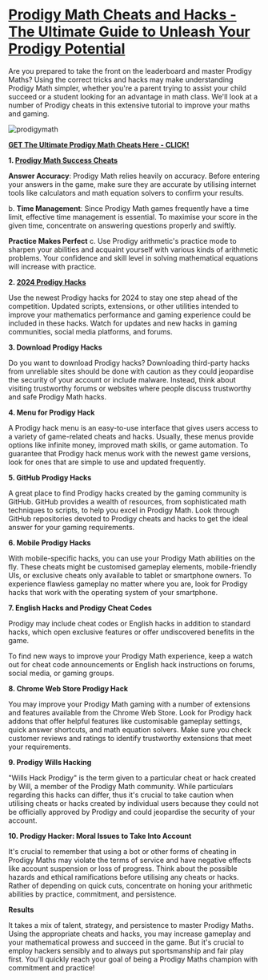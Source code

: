# [Prodigy Math Cheats and Hacks - The Ultimate Guide to Unleash Your Prodigy Potential](https://linktr.ee/WinCheat)

Are you prepared to take the front on the leaderboard and master Prodigy Maths? Using the correct tricks and hacks may make understanding Prodigy Math simpler, whether you're a parent trying to assist your child succeed or a student looking for an advantage in math class. We'll look at a number of Prodigy cheats in this extensive tutorial to improve your maths and gaming.

![prodigymath](https://github.com/prodigyhackst/cheats/assets/135128640/ee02ab0a-9809-4dc0-af5e-0ca56a7e78fe)

**[GET The Ultimate Prodigy Math Cheats Here - CLICK!](https://linktr.ee/WinCheat)**

**1. [Prodigy Math Success Cheats](https://linktr.ee/WinCheat)**

**Answer Accuracy**: Prodigy Math relies heavily on accuracy. Before entering your answers in the game, make sure they are accurate by utilising internet tools like calculators and math equation solvers to confirm your results.

b. **Time Management**: Since Prodigy Math games frequently have a time limit, effective time management is essential. To maximise your score in the given time, concentrate on answering questions properly and swiftly.

**Practice Makes Perfect** c. Use Prodigy arithmetic's practice mode to sharpen your abilities and acquaint yourself with various kinds of arithmetic problems. Your confidence and skill level in solving mathematical equations will increase with practice.

**2. [2024 Prodigy Hacks](https://linktr.ee/WinCheat)**

Use the newest Prodigy hacks for 2024 to stay one step ahead of the competition. Updated scripts, extensions, or other utilities intended to improve your mathematics performance and gaming experience could be included in these hacks. Watch for updates and new hacks in gaming communities, social media platforms, and forums.

**3. Download Prodigy Hacks**

Do you want to download Prodigy hacks? Downloading third-party hacks from unreliable sites should be done with caution as they could jeopardise the security of your account or include malware. Instead, think about visiting trustworthy forums or websites where people discuss trustworthy and safe Prodigy Math hacks.

**4. Menu for Prodigy Hack**

A Prodigy hack menu is an easy-to-use interface that gives users access to a variety of game-related cheats and hacks. Usually, these menus provide options like infinite money, improved math skills, or game automation. To guarantee that Prodigy hack menus work with the newest game versions, look for ones that are simple to use and updated frequently.

**5. GitHub Prodigy Hacks**

A great place to find Prodigy hacks created by the gaming community is GitHub. GitHub provides a wealth of resources, from sophisticated math techniques to scripts, to help you excel in Prodigy Math. Look through GitHub repositories devoted to Prodigy cheats and hacks to get the ideal answer for your gaming requirements.

**6. Mobile Prodigy Hacks**

With mobile-specific hacks, you can use your Prodigy Math abilities on the fly. These cheats might be customised gameplay elements, mobile-friendly UIs, or exclusive cheats only available to tablet or smartphone owners. To experience flawless gameplay no matter where you are, look for Prodigy hacks that work with the operating system of your smartphone.

**7. English Hacks and Prodigy Cheat Codes**

Prodigy may include cheat codes or English hacks in addition to standard hacks, which open exclusive features or offer undiscovered benefits in the game.

To find new ways to improve your Prodigy Math experience, keep a watch out for cheat code announcements or English hack instructions on forums, social media, or gaming groups.

**8. Chrome Web Store Prodigy Hack**

You may improve your Prodigy Math gaming with a number of extensions and features available from the Chrome Web Store. Look for Prodigy hack addons that offer helpful features like customisable gameplay settings, quick answer shortcuts, and math equation solvers. Make sure you check customer reviews and ratings to identify trustworthy extensions that meet your requirements.

**9. Prodigy Wills Hacking**

"Wills Hack Prodigy" is the term given to a particular cheat or hack created by Will, a member of the Prodigy Math community. While particulars regarding this hacks can differ, thus it's crucial to take caution when utilising cheats or hacks created by individual users because they could not be officially approved by Prodigy and could jeopardise the security of your account.

**10. Prodigy Hacker: Moral Issues to Take Into Account**

It's crucial to remember that using a bot or other forms of cheating in Prodigy Maths may violate the terms of service and have negative effects like account suspension or loss of progress. Think about the possible hazards and ethical ramifications before utilising any cheats or hacks. Rather of depending on quick cuts, concentrate on honing your arithmetic abilities by practice, commitment, and persistence.

**Results**

It takes a mix of talent, strategy, and persistence to master Prodigy Maths. Using the appropriate cheats and hacks, you may increase gameplay and your mathematical prowess and succeed in the game. But it's crucial to employ hackers sensibly and to always put sportsmanship and fair play first. You'll quickly reach your goal of being a Prodigy Maths champion with commitment and practice!

